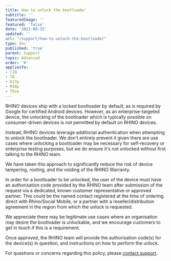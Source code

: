 ```yaml
---
title: How to unlock the bootloader
subtitle: ''
featuredImage: ''
featured: 'false'
date: '2021-09-25'
updated: ''
url: "/support/how-to-unlock-the-bootloader"
type: doc
published: 'true'
parent: Support
topic: Advanced
order: '0'
appliesTo:
- C10
- T8
- K27p
- M10p
- T5se
---
```


RHINO devices ship with a locked bootloader by default, as is required by Google for certified Android devices. However, as an enterprise-targeted device, the unlocking of the bootloader which is typically possible on consumer-driven devices is not permitted by default on RHINO devices.

Instead, RHINO devices leverage additional authentication when attempting to unlock the bootloader. We don't entirely prevent it given there are use cases where unlocking a bootloader may be necessary for self-recovery or enterprise testing purposes, but we do ensure it's not unlocked without first talking to the RHINO team.

We have taken this approach to significantly reduce the risk of device tampering, rooting, and the voiding of the RHINO Warranty.

In order for a bootloader to be unlocked, the user of the device must have an authorisation code provided by the RHINO team after submission of the request via a dedicated, known customer representative or approved partner. This could be the named contact registered at the time of ordering direct with Rhino/Social Mobile, or a partner with a reseller/distribution agreement in the region from which the unlock is requested.

We appreciate there may be legitimate use cases where an organisation may desire the bootloader is unlockable, and we encourage customers to get in touch if this is a requirement.

Once approved, the RHINO team will provide the authorisation code(s) for the device(s) in question, and instructions on how to perform the unlock.

For questions or concerns regarding this policy, please [contact support](/support/escalate).
